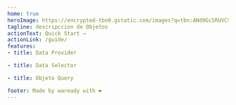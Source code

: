 ```yaml
---
home: true
heroImage: https://encrypted-tbn0.gstatic.com/images?q=tbn:ANd9GcSRUVCS4vIMSOvhLl2QRI2SYvbfT2GCOIfLDw&usqp=CAU
tagline: descripccion de Objetos
actionText: Quick Start →
actionLink: /guide/
features:
- title: Data Provider

- title: Data Selector

- title: Objeto Query

footer: Made by waready with ❤️
---
```

